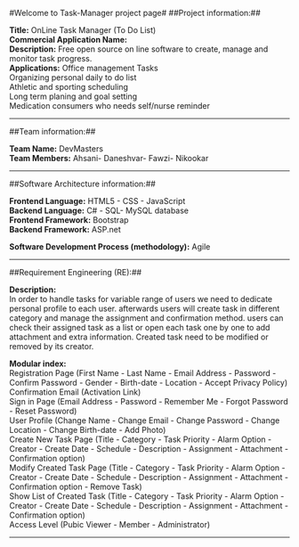 #Welcome to Task-Manager project page#
##Project information:##

<b>Title:</b> OnLine Task Manager (To Do List)<br>
<b>Commercial Application Name:</b> <Coming soon><br>
<b>Description:</b> Free open source on line software to create, manage and monitor task progress.<br>
<b>Applications:</b> Office management Tasks<br>
		Organizing personal daily to do list<br>
		Athletic and sporting scheduling<br>
		Long term planing and goal setting<br>
		Medication consumers who needs self/nurse reminder<br>

-------------------------------------------------------
##Team information:##

<b>Team Name:</b> DevMasters<br>
<b>Team Members:</b> Ahsani- Daneshvar- Fawzi- Nikookar<br>

-------------------------------------------------------
##Software Architecture information:##

<b>Frontend Language:</b> HTML5 - CSS - JavaScript<br>
<b>Backend Language:</b> C# - SQL- MySQL database<br>
<b>Frontend Framework:</b> Bootstrap<br>
<b>Backend Framework:</b> ASP.net<br>

<b>Software Development Process (methodology):</b> Agile<br>

-------------------------------------------------------
##Requirement Engineering (RE):##

<b>Description:</b><br>
In order to handle tasks for variable range of users we need to dedicate personal profile to each user.
afterwards users will create task in different category and manage the assignment and confirmation method.
users can check their assigned task as a list or open each task one by one to add attachment and extra information.
Created task need to be modified or removed by its creator.

<b>Modular index:</b><br>
Registration Page (First Name - Last Name - Email Address - Password - Confirm Password - Gender - Birth-date - Location - Accept Privacy Policy)<br>
Confirmation Email (Activation Link)<br>
Sign in Page (Email Address - Password - Remember Me - Forgot Password - Reset Password)<br>
User Profile (Change Name - Change Email - Change Password - Change Location - Change Birth-date - Add Photo)<br>
Create New Task Page (Title - Category - Task Priority - Alarm Option - Creator - Create Date - Schedule - Description - Assignment - Attachment - Confirmation option)<br>
Modify Created Task Page (Title - Category - Task Priority - Alarm Option - Creator - Create Date - Schedule - Description - Assignment - Attachment - Confirmation option - Remove Task)<br>
Show List of Created Task (Title - Category - Task Priority - Alarm Option - Creator - Create Date - Schedule - Description - Assignment - Attachment - Confirmation option)<br>
Access Level (Pubic Viewer - Member - Administrator)<br>

-------------------------------------------------------

